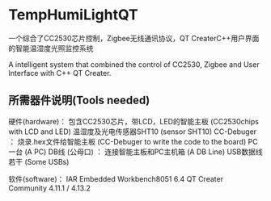 # TempHumiLightQT
一个综合了CC2530芯片控制，Zigbee无线通讯协议，QT CreaterC++用户界面的智能温湿度光照监控系统

A intelligent system that combined the control of CC2530, Zigbee and User Interface with C++ QT Creater.

## 所需器件说明(Tools needed)

硬件(hardware)：
包含CC2530芯片，带LCD，LED的智能主板
(CC2530chips with LCD and LED)
温湿度及光电传感器SHT10
(sensor SHT10)
CC-Debuger ： 烧录.hex文件给智能主板
(CC-Debuger to write the code to the board)
PC一台
(A PC)
DB线 (公母口) ： 连接智能主板和PC主机箱
(A DB Line)
USB数据线若干
(Some USBs)

软件(software)：
IAR Embedded Workbench8051 6.4
QT Creater Community 4.11.1 / 4.13.2


